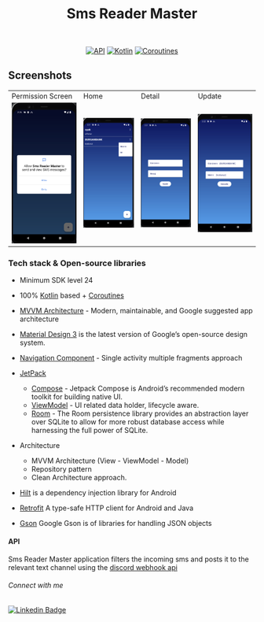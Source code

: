 <h1 align="center">Sms Reader Master</h1>
<p align="center">  
  </p>
</br>

<p align="center">
  <a href="https://android-arsenal.com/api?level=24"><img alt="API" src="https://img.shields.io/badge/API-24%2B-brightgreen.svg?style=flat"/></a>
  <a href="https://kotlinlang.org"><img alt="Kotlin" src="https://img.shields.io/badge/Kotlin-1.10.xxx-blue"/></a>
  <a href="https://developer.android.com/kotlin/coroutines"><img alt="Coroutines" src="https://img.shields.io/badge/Coroutines-Asynchronous-red"/></a>  
</p>

## Screenshots

<table>
    <tr>
    <td>Permission Screen</td>
    <td>Home</td>
    <td>Detail</td>
    <td>Update</td>
   </tr> 
  <tr>
    <td><img src="https://github.com/erayucar/Sms-Reader-Master--MVVM-Compose/blob/main/app/src/main/res/Ekran%20Resmi%202023-07-23%2014.25.42.png" width="100%"></td>
    <td><img src="https://github.com/erayucar/Sms-Reader-Master--MVVM-Compose/blob/main/app/src/main/res/Ekran%20Resmi%202023-07-23%2014.21.12.png" width="100%"></td>
    <td><img src="https://github.com/erayucar/Sms-Reader-Master--MVVM-Compose/blob/main/app/src/main/res/Ekran%20Resmi%202023-07-23%2014.21.02.png" width="100%"></td>
    <td><img src="https://github.com/erayucar/Sms-Reader-Master--MVVM-Compose/blob/main/app/src/main/res/Ekran%20Resmi%202023-07-23%2014.22.15.png" width="100%"></td>
   </tr>  
  </tr>
</table>

### Tech stack & Open-source libraries
- Minimum SDK level 24
- 100% [Kotlin](https://kotlinlang.org/) based + [Coroutines](https://github.com/Kotlin/kotlinx.coroutines)
- [MVVM Architecture](https://developer.android.com/jetpack/guide) - Modern, maintainable, and Google suggested app architecture
- [Material Design 3](https://m3.material.io/) is the latest version of Google’s open-source design system.
- [Navigation Component](https://developer.android.com/guide/navigation) - Single activity multiple fragments approach
- [JetPack](https://developer.android.com/jetpack)
    - [Compose](https://developer.android.com/jetpack/compose) - Jetpack Compose is Android’s recommended modern toolkit for building native UI.
    - [ViewModel](https://developer.android.com/topic/libraries/architecture/viewmodel) - UI related data holder, lifecycle aware.
    -  [Room](https://developer.android.com/jetpack/androidx/releases/room) - The Room persistence library provides an abstraction layer over SQLite to allow for more robust database access while harnessing the full power of SQLite.

- Architecture
  - MVVM Architecture (View  - ViewModel - Model)
  - Repository pattern
  - Clean Architecture approach.
- [Hilt](https://developer.android.com/training/dependency-injection/hilt-android) is a dependency injection library for Android
- [Retrofit](https://square.github.io/retrofit/) A type-safe HTTP client for Android and Java
- [Gson](https://github.com/google/gson) Google Gson is of libraries for handling JSON objects
#### API

Sms Reader Master application filters the incoming sms and posts it to the relevant text channel using the [discord webhook api](https://discord.com/developers/docs/resources/webhook)

###### Connect with me

[![Linkedin Badge](https://img.shields.io/badge/-Linkedin-6B84BB?style=quare&labelColor=6B84BB&logo=Linkedin&logoColor=white&link=link)](https://https://www.linkedin.com/in/hasanerayucar/) 
